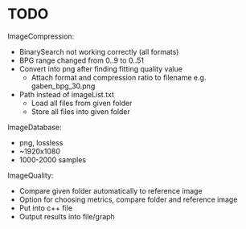 # TODO

ImageCompression:
+ BinarySearch not working correctly (all formats)
+ BPG range changed from 0..9 to 0..51
+ Convert into png after finding fitting quality value
	- Attach format and compression ratio to filename e.g. gaben_bpg_30.png
+ Path instead of imageList.txt
	- Load all files from given folder
	- Store all files into given folder

ImageDatabase:
+ png, lossless
+ ~1920x1080
+ 1000-2000 samples

ImageQuality:
+ Compare given folder automatically to reference image
+ Option for choosing metrics, compare folder and reference image
+ Put into c++ file
+ Output results into file/graph
